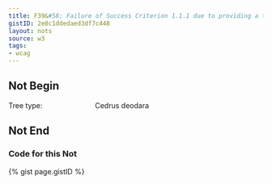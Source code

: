 ```yaml
---
title: F39&#58; Failure of Success Criterion 1.1.1 due to providing a text alternative that is not null (e.g., alt=\"spacer\" or alt=\"image\") for images that should be ignored by assistive technology
gistID: 2e0c1ddedaed3df7c448
layout: nots
source: w3
tags:
- wcag
---
```


<h2 aria-describedby="{{ page.gistID }}">Not Begin</h2>
<div class="rendered-not">
<div>Tree type: <img src="spacer.gif" width="100" height="1" alt="spacer"/>Cedrus deodara</div>
</div> <!-- rendered-not -->

<h2 aria-describedby="{{ page.gistID }}">Not End</h2>

<h3 aria-describedby="{{ page.gistID }}">Code for this Not</h3>
{% gist page.gistID %}